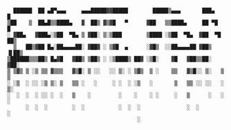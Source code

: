 ```
  ██████  ██ ▄█▀▄▄▄     ▄▄▄█████▓▓█████        █████▒▄▄▄       ███▄    █ 
▒██    ▒  ██▄█▒▒████▄   ▓  ██▒ ▓▒▓█   ▀      ▓██   ▒▒████▄     ██ ▀█   █ 
░ ▓██▄   ▓███▄░▒██  ▀█▄ ▒ ▓██░ ▒░▒███        ▒████ ░▒██  ▀█▄  ▓██  ▀█ ██▒
  ▒   ██▒▓██ █▄░██▄▄▄▄██░ ▓██▓ ░ ▒▓█  ▄      ░▓█▒  ░░██▄▄▄▄██ ▓██▒  ▐▌██▒
▒██████▒▒▒██▒ █▄▓█   ▓██▒ ▒██▒ ░ ░▒████▒ ██▓ ░▒█░    ▓█   ▓██▒▒██░   ▓██░
▒ ▒▓▒ ▒ ░▒ ▒▒ ▓▒▒▒   ▓▒█░ ▒ ░░   ░░ ▒░ ░ ▒▓▒  ▒ ░    ▒▒   ▓▒█░░ ▒░   ▒ ▒ 
░ ░▒  ░ ░░ ░▒ ▒░ ▒   ▒▒ ░   ░     ░ ░  ░ ░▒   ░       ▒   ▒▒ ░░ ░░   ░ ▒░
░  ░  ░  ░ ░░ ░  ░   ▒    ░         ░    ░    ░ ░     ░   ▒      ░   ░ ░ 
      ░  ░  ░        ░  ░           ░  ░  ░               ░  ░         ░ 
                                          ░                              
```

<!-- I'm a Full Stack Software Engineer and a tech enthusiast passionate about crafting innovative solutions that bridge code and creativity. Boasting a wealth of experience across diverse industries, including e-commerce, blockchain, augmented reality, and fintech, I am dedicated to pushing the boundaries of technological innovation. My diverse interests and skills help me bring a unique perspective to my work and allow me to approach problems from multiple angles. -->

<!-- ![Skate GIF](https://raw.githubusercontent.com/glaubermagal/glaubermagal/master/sk8.gif) -->
